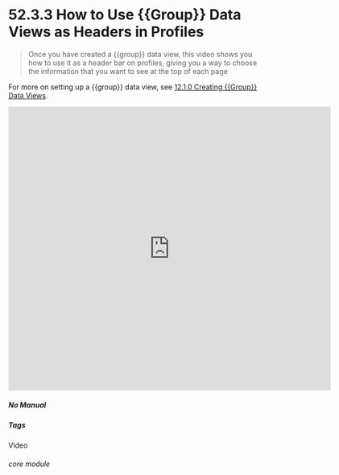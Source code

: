 # 52.3.3 How to Use {{Group}} Data Views as Headers in Profiles

> Once you have created a {{group}} data view, this video shows you how to use it as a header bar on profiles, giving you a way to choose the information that you want to see at the top of each page

For more on setting up a {{group}} data view, see [12.1.0 Creating {{Group}} Data Views](/help/index/p/12.1.0).

<iframe title="How to Use {{Group}} Data Views as Headers in Profiles" width="640" height="564" src="https://player.vimeo.com/video/279244805" data-video-display="home" frameborder="0" allowFullScreen mozallowfullscreen webkitAllowFullScreen></iframe>


##### No Manual

##### Tags
Video

###### core module
